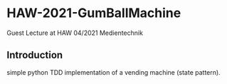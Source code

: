 # HAW-2021-GumBallMachine
Guest Lecture at HAW 04/2021 Medientechnik

## Introduction 
simple python TDD implementation of a vending machine (state pattern).
